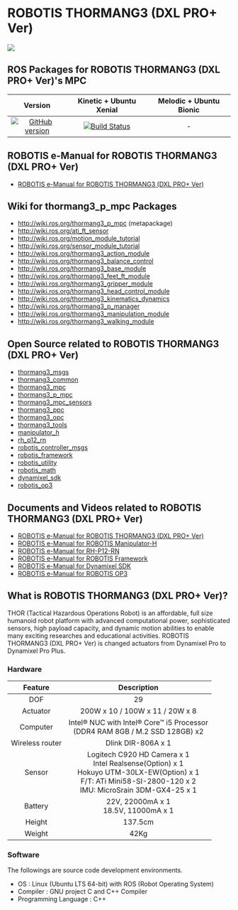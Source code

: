 # ROBOTIS THORMANG3 (DXL PRO+ Ver)
![](https://github.com/ROBOTIS-GIT/emanual/blob/master/assets/images/platform/thormang3/thormang3.png)

## ROS Packages for ROBOTIS THORMANG3 (DXL PRO+ Ver)'s MPC
|Version|Kinetic + Ubuntu Xenial|Melodic + Ubuntu Bionic|
|:---:|:---:|:---:|
|[![GitHub version](https://badge.fury.io/gh/ROBOTIS-GIT%2FROBOTIS-THORMANG-P-MPC.svg)](https://badge.fury.io/gh/ROBOTIS-GIT%2FROBOTIS-THORMANG-P-MPC)|[![Build Status](https://travis-ci.org/ROBOTIS-GIT/ROBOTIS-THORMANG-P-MPC.svg?branch=kinetic-devel)](https://travis-ci.org/ROBOTIS-GIT/ROBOTIS-THORMANG-P-MPC)|-|

## ROBOTIS e-Manual for ROBOTIS THORMANG3 (DXL PRO+ Ver)
- [ROBOTIS e-Manual for ROBOTIS THORMANG3 (DXL PRO+ Ver)](http://emanual.robotis.com/docs/en/platform/thormang3/introduction/)

## Wiki for thormang3_p_mpc Packages
- http://wiki.ros.org/thormang3_p_mpc (metapackage)
- http://wiki.ros.org/ati_ft_sensor
- http://wiki.ros.org/motion_module_tutorial
- http://wiki.ros.org/sensor_module_tutorial
- http://wiki.ros.org/thormang3_action_module
- http://wiki.ros.org/thormang3_balance_control
- http://wiki.ros.org/thormang3_base_module
- http://wiki.ros.org/thormang3_feet_ft_module
- http://wiki.ros.org/thormang3_gripper_module
- http://wiki.ros.org/thormang3_head_control_module
- http://wiki.ros.org/thormang3_kinematics_dynamics
- http://wiki.ros.org/thormang3_p_manager
- http://wiki.ros.org/thormang3_manipulation_module
- http://wiki.ros.org/thormang3_walking_module

## Open Source related to ROBOTIS THORMANG3 (DXL PRO+ Ver)
- [thormang3_msgs](https://github.com/ROBOTIS-GIT/ROBOTIS-THORMANG-msgs)
- [thormang3_common](https://github.com/ROBOTIS-GIT/ROBOTIS-THORMANG-Common)
- [thormang3_mpc](https://github.com/ROBOTIS-GIT/ROBOTIS-THORMANG-MPC)
- [thormang3_p_mpc](https://github.com/ROBOTIS-GIT/ROBOTIS-THORMANG-P-MPC)
- [thormang3_mpc_sensors](https://github.com/ROBOTIS-GIT/ROBOTIS-THORMANG-MPC-SENSORs)
- [thormang3_ppc](https://github.com/ROBOTIS-GIT/ROBOTIS-THORMANG-PPC)
- [thormang3_opc](https://github.com/ROBOTIS-GIT/ROBOTIS-THORMANG-OPC)
- [thormang3_tools](https://github.com/ROBOTIS-GIT/ROBOTIS-THORMANG-Tools)
- [manipulator_h](https://github.com/ROBOTIS-GIT/ROBOTIS-MANIPULATOR-H)
- [rh_p12_rn](https://github.com/ROBOTIS-GIT/RH-P12-RN)
- [robotis_controller_msgs](https://github.com/ROBOTIS-GIT/ROBOTIS-Framework-msgs)
- [robotis_framework](https://github.com/ROBOTIS-GIT/ROBOTIS-Framework)
- [robotis_utility](https://github.com/ROBOTIS-GIT/ROBOTIS-Utility)
- [robotis_math](https://github.com/ROBOTIS-GIT/ROBOTIS-Math)
- [dynamixel_sdk](https://github.com/ROBOTIS-GIT/DynamixelSDK)
- [robotis_op3](https://github.com/ROBOTIS-GIT/ROBOTIS-OP3)

## Documents and Videos related to ROBOTIS THORMANG3 (DXL PRO+ Ver)
- [ROBOTIS e-Manual for ROBOTIS THORMANG3 (DXL PRO+ Ver)](http://emanual.robotis.com/docs/en/platform/thormang3/introduction/)
- [ROBOTIS e-Manual for ROBOTIS Manipulator-H](http://emanual.robotis.com/docs/en/platform/manipulator_h/introduction/)
- [ROBOTIS e-Manual for RH-P12-RN](http://emanual.robotis.com/docs/en/platform/rh_p12_rn/)
- [ROBOTIS e-Manual for ROBOTIS Framework](http://emanual.robotis.com/docs/en/software/robotis_framework_packages/)
- [ROBOTIS e-Manual for Dynamixel SDK](http://emanual.robotis.com/docs/en/software/dynamixel/dynamixel_sdk/overview/)
- [ROBOTIS e-Manual for ROBOTIS OP3](http://emanual.robotis.com/docs/en/platform/op3/introduction/)

## What is ROBOTIS THORMANG3 (DXL PRO+ Ver)?
THOR (Tactical Hazardous Operations Robot) is an affordable, full size humanoid robot platform with advanced
computational power, sophisticated sensors, high payload capacity, and dynamic motion abilities to enable many exciting researches and educational activities. ROBOTIS THORMANG3 (DXL PRO+ Ver) is changed actuators from Dynamixel Pro to Dynamixel Pro Plus.

### Hardware
|Feature|Description|
|:---:|:---:|
|DOF|29|
|Actuator|200W x 10 / 100W x 11 / 20W x 8|
|Computer|Intel® NUC with Intel® Core™ i5 Processor<br />(DDR4 RAM 8GB / M.2 SSD 128GB) x2|
|Wireless router|Dlink DIR-806A x 1|
|Sensor|Logitech C920 HD Camera x 1<br />Intel Realsense(Option) x 1<br />Hokuyo UTM-30LX-EW(Option) x 1<br />F/T: ATi Mini58-SI-2800-120 x 2<br />IMU: MicroSrain 3DM-GX4-25 x 1|
|Battery|22V, 22000mA x 1<br />18.5V, 11000mA x 1|
|Height|137.5cm|
|Weight|42Kg|
 
### Software
The followings are source code development environments.
- OS : Linux (Ubuntu LTS 64-bit) with ROS (Robot Operating System)
- Compiler : GNU project C and C++ Compiler
- Programming Language : C++
